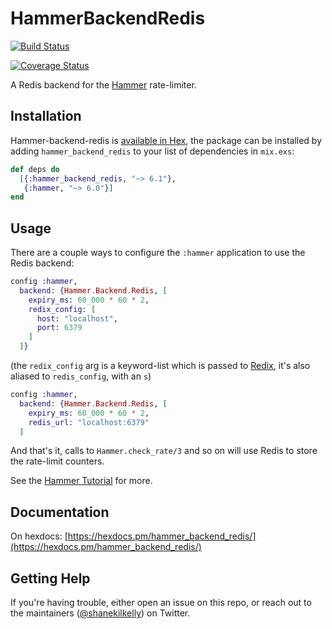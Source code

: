 # HammerBackendRedis

[![Build Status](https://travis-ci.org/ExHammer/hammer-backend-redis.svg?branch=master)](https://travis-ci.org/ExHammer/hammer-backend-redis)

[![Coverage Status](https://coveralls.io/repos/github/ExHammer/hammer-backend-redis/badge.svg?branch=master)](https://coveralls.io/github/ExHammer/hammer-backend-redis?branch=master)

A Redis backend for the [Hammer](https://github.com/ExHammer/hammer) rate-limiter.

## Installation

Hammer-backend-redis
is [available in Hex](https://hex.pm/packages/hammer_backend_redis), the package
can be installed by adding `hammer_backend_redis` to your list of dependencies in `mix.exs`:

```elixir
def deps do
  [{:hammer_backend_redis, "~> 6.1"},
   {:hammer, "~> 6.0"}]
end
```

## Usage

There are a couple ways to configure the `:hammer` application to use the Redis backend:

```elixir
config :hammer,
  backend: {Hammer.Backend.Redis, [
    expiry_ms: 60_000 * 60 * 2,
    redix_config: [
      host: "localhost",
      port: 6379
    ]
  ]}
```

(the `redix_config` arg is a keyword-list which is passed to
[Redix](https://hex.pm/packages/redix), it's also aliased to `redis_config`,
with an `s`)

```elixir
config :hammer,
  backend: {Hammer.Backend.Redis, [
    expiry_ms: 60_000 * 60 * 2,
    redis_url: "localhost:6379"
  ]
```

And that's it, calls to `Hammer.check_rate/3` and so on will use Redis to store
the rate-limit counters.

See the [Hammer Tutorial](https://hexdocs.pm/hammer/tutorial.html) for more.

## Documentation

On hexdocs: [https://hexdocs.pm/hammer_backend_redis/](https://hexdocs.pm/hammer_backend_redis/)

## Getting Help

If you're having trouble, either open an issue on this repo, or reach out to the maintainers ([@shanekilkelly](https://twitter.com/shanekilkelly)) on Twitter.
